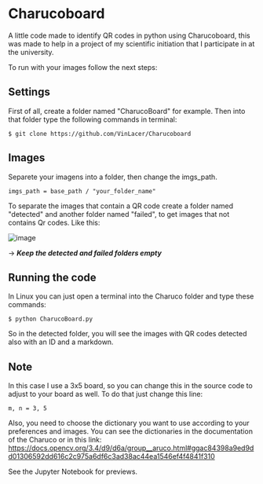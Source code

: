 # Charucoboard
A little code made to identify QR codes in python using Charucoboard, this was made to help in a project of my scientific initiation that I participate in at the university.

To run with your images follow the next steps:

## Settings 

First of all, create a folder named "CharucoBoard" for example. Then into that folder type the following commands in terminal:
```
$ git clone https://github.com/VinLacer/Charucoboard
```




## Images
Separete your imagens into a folder, then change the imgs_path.

```
imgs_path = base_path / "your_folder_name"
```

To separate the images that contain a QR code create a folder named "detected" and another folder named "failed", to get images that not contains Qr codes.
Like this:

![image](https://user-images.githubusercontent.com/71742380/192044803-6be390da-f78f-40f4-b536-2ce633e54a0a.png)

-> ***Keep the detected and failed folders empty***

## Running the code

In Linux you can just open a terminal into the Charuco folder and type these commands:

```
$ python CharucoBoard.py
```

So in the detected folder, you will see the images with QR codes detected also with an ID and a markdown. 

## Note

In this case I use a 3x5 board, so you can change this in the source code to adjust to your board as well. To do that just change this line:

```
m, n = 3, 5
```
Also, you need to choose the dictionary you want to use according to your preferences and images. You can see the dictionaries in the documentation of the Charuco or in this link:
https://docs.opencv.org/3.4/d9/d6a/group__aruco.html#ggac84398a9ed9dd01306592dd616c2c975a6df6c3ad38ac44ea1546ef4f4841f310



See the Jupyter Notebook for previews.
